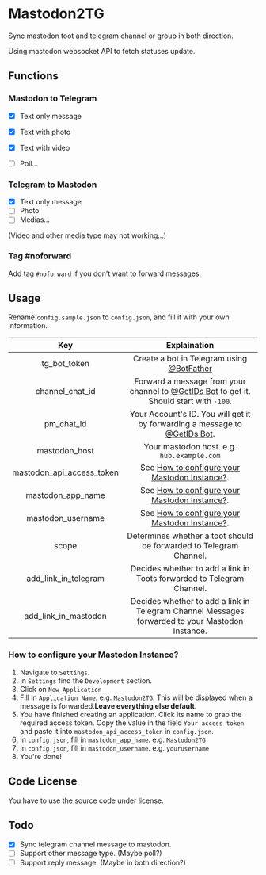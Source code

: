 # Mastodon2TG

Sync mastodon toot and telegram channel or group in both direction.

Using mastodon websocket API to fetch statuses update.

## Functions

### Mastodon to Telegram

- [x] Text only message
- [x] Text with photo
- [x] Text with video
- [ ] Poll...


### Telegram to Mastodon

- [x] Text only message
- [ ] Photo
- [ ] Medias...

(Video and other media type may not working...)

### Tag #noforward
Add tag `#noforward` if you don't want to forward messages.


## Usage

Rename `config.sample.json` to `config.json`, and fill it with your own information.

|Key|Explaination
|:-:|:-:
|tg_bot_token|Create a bot in Telegram using [@BotFather](https://t.me/BotFather)
|channel_chat_id|Forward a message from your channel to [@GetIDs Bot](https://t.me/getidsbot) to get it. Should start with `-100`.
|pm_chat_id|Your Account's ID. You will get it by forwarding a message to [@GetIDs Bot](https://t.me/getidsbot).
|mastodon_host|Your mastodon host. e.g. `hub.example.com`
|mastodon_api_access_token|See [How to configure your Mastodon Instance?](#how-to-configure-your-mastodon-instance).
|mastodon_app_name|See [How to configure your Mastodon Instance?](#how-to-configure-your-mastodon-instance).
|mastodon_username|See [How to configure your Mastodon Instance?](#how-to-configure-your-mastodon-instance).
|scope|Determines whether a toot should be forwarded to Telegram Channel.
|add_link_in_telegram|Decides whether to add a link in Toots forwarded to Telegram Channel.
|add_link_in_mastodon|Decides whether to add a link in Telegram Channel Messages forwarded to your Mastodon Instance.

### How to configure your Mastodon Instance?
1. Navigate to `Settings`.
2. In `Settings` find the `Development` section.
3. Click on `New Application`
4. Fill in `Application Name`. e.g. `Mastodon2TG`. This will be displayed when a message is forwarded.**Leave everything else default.**
5. You have finished creating an application. Click its name to grab the required access token. Copy the value in the field `Your access token` and paste it into `mastodon_api_access_token` in `config.json`.
6. In `config.json`, fill in `mastodon_app_name`. e.g. `Mastodon2TG`
7. In `config.json`, fill in `mastodon_username`. e.g. `yourusername`
8. You're done!

## Code License

You have to use the source code under license.

## Todo

- [x] Sync telegram channel message to mastodon.
- [ ] Support other message type. (Maybe poll?)
- [ ] Support reply message. (Maybe in both direction?)
